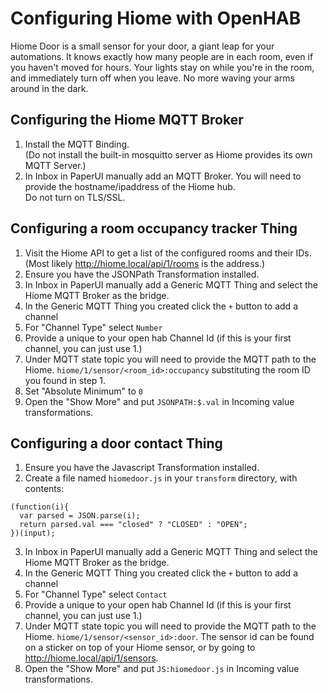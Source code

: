 Configuring Hiome with OpenHAB
==============================

Hiome Door is a small sensor for your door, a giant leap for your
automations. It knows exactly how many people are in each room, even
if you haven't moved for hours. Your lights stay on while you're in
the room, and immediately turn off when you leave. No more waving your
arms around in the dark.

## Configuring the Hiome MQTT Broker
1. Install the MQTT Binding.  
(Do not install the built-in mosquitto server as Hiome provides its own MQTT Server.)
2. In Inbox in PaperUI manually add an MQTT Broker. You will need to provide the hostname/ipaddress of the Hiome hub.  
Do not turn on TLS/SSL.

## Configuring a room occupancy tracker Thing
1. Visit the Hiome API to get a list of the configured rooms and their IDs. (Most likely http://hiome.local/api/1/rooms is the address.)
2. Ensure you have the JSONPath Transformation installed.
3. In Inbox in PaperUI manually add a Generic MQTT Thing and select the Hiome MQTT Broker as the bridge.
4. In the Generic MQTT Thing you created click the `+` button to add a channel
5. For "Channel Type" select `Number`
6. Provide a unique to your open hab Channel Id (if this is your first channel, you can just use 1.)
7. Under MQTT state topic you will need to provide the MQTT path to the Hiome. `hiome/1/sensor/<room_id>:occupancy` substituting the room ID you found in step 1.
8. Set "Absolute Minimum" to `0`
9. Open the "Show More" and put `JSONPATH:$.val` in Incoming value transformations.

## Configuring a door contact Thing
1. Ensure you have the Javascript Transformation installed.
2. Create a file named `hiomedoor.js` in your `transform` directory, with contents:
```
(function(i){
  var parsed = JSON.parse(i);
  return parsed.val === "closed" ? "CLOSED" : "OPEN";
})(input);
```
3. In Inbox in PaperUI manually add a Generic MQTT Thing and select the Hiome MQTT Broker as the bridge.
4. In the Generic MQTT Thing you created click the `+` button to add a channel
5. For "Channel Type" select `Contact`
6. Provide a unique to your open hab Channel Id (if this is your first channel, you can just use 1.)
7. Under MQTT state topic you will need to provide the MQTT path to the Hiome. `hiome/1/sensor/<sensor_id>:door`. The sensor id can be found on a sticker on top of your Hiome sensor, or by going to http://hiome.local/api/1/sensors.
8. Open the "Show More" and put `JS:hiomedoor.js` in Incoming value transformations.
